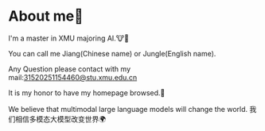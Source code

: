 # About me👋
I'm a master in XMU majoring AI.🐮🐎

You can call me Jiang(Chinese name) or Jungle(English name).

Any Question please contact with my mail:31520251154460@stu.xmu.edu.cn

It is my honor to have my homepage browsed.🙏

We believe that multimodal large language models will change the world.
我们相信多模态大模型改变世界🌍
<!--
**Jiang-Qiubai/Jiang-Qiubai** is a ✨ _special_ ✨ repository because its `README.md` (this file) appears on your GitHub profile.

Here are some ideas to get you started:

- 🔭 I’m currently working on ...
- 🌱 I’m currently learning ...
- 👯 I’m looking to collaborate on ...
- 🤔 I’m looking for help with ...
- 💬 Ask me about ...
- 📫 How to reach me: ...
- 😄 Pronouns: ...
- ⚡ Fun fact: ...
-->
